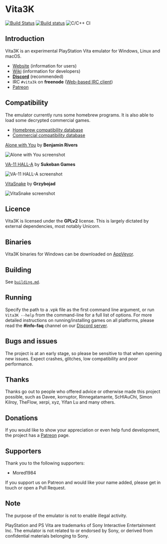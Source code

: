 # Vita3K

[![Build Status](https://travis-ci.org/Vita3K/Vita3K.svg?branch=master)](https://travis-ci.org/Vita3K/Vita3K)
[![Build status](https://ci.appveyor.com/api/projects/status/tlvkwrsj13vq3gor/branch/master?svg=true)](https://ci.appveyor.com/project/Vita3K/vita3k/branch/master)
![C/C++ CI](https://github.com/Vita3K/Vita3K/workflows/C/C++%20CI/badge.svg)

## Introduction

Vita3K is an experimental PlayStation Vita emulator for Windows, Linux and macOS.

* [Website](https://vita3k.org/) (information for users)
* [Wiki](https://github.com/Vita3K/Vita3K/wiki) (information for developers)
* [**Discord**](https://discord.gg/MaWhJVH) (recommended)
* IRC `#vita3k` on **freenode** ([Web-based IRC client](https://webchat.freenode.net/?channels=%23vita3k))
* [Patreon](https://www.patreon.com/Vita3K)

## Compatibility

The emulator currently runs some homebrew programs. It is also able to load some decrypted commercial games.

- [Homebrew compatibility database](https://github.com/Vita3K/homebrew-compatibility/issues)
- [Commercial compatibility database](https://github.com/Vita3K/compatibility/issues)

[Alone with You](https://www.playstation.com/en-us/games/alone-with-you-psvita/) by **Benjamin Rivers**

![Alone with You screenshot](https://user-images.githubusercontent.com/20528385/57988943-1e955e80-7a62-11e9-8aa8-e96eacef8e60.png)

[VA-11 HALL-A](https://www.playstation.com/en-us/games/va-11-hall-a-psvita/) by **Sukeban Games**

![VA-11 HALL-A screenshot](https://user-images.githubusercontent.com/20528385/57989089-fad31800-7a63-11e9-85de-017b29d5cc15.png)

[VitaSnake](https://github.com/Grzybojad/vitaSnake/releases) by **Grzybojad**

![VitaSnake screenshot](https://user-images.githubusercontent.com/20528385/58014428-cd6b8600-7ac6-11e9-83ab-a3d2b79417fe.png)

## Licence

Vita3K is licensed under the **GPLv2** license. This is largely dictated by external dependencies, most notably Unicorn.

## Binaries

Vita3K binaries for Windows can be downloaded on [AppVeyor](https://ci.appveyor.com/project/Vita3K/vita3k/branch/master/artifacts).

## Building

See [`building.md`](./building.md).

## Running
Specify the path to a .vpk file as the first command line argument, or run `Vita3K --help` from the command-line for a full list of options.
For more detailed instructions on running/installing games on all platforms, please read the **#info-faq** channel on our [Discord server](https://discord.gg/MaWhJVH).

## Bugs and issues
The project is at an early stage, so please be sensitive to that when opening new issues. Expect crashes, glitches, low compatibility and poor performance.

## Thanks
Thanks go out to people who offered advice or otherwise made this project possible, such as Davee, korruptor, Rinnegatamante, ScHlAuChi, Simon Kilroy, TheFlow, xerpi, xyz, Yifan Lu and many others.

## Donations
If you would like to show your appreciation or even help fund development, the project has a [Patreon](https://www.patreon.com/Vita3K) page.

## Supporters
Thank you to the following supporters:
* Mored1984

If you support us on Patreon and would like your name added, please get in touch or open a Pull Request.

## Note
The purpose of the emulator is not to enable illegal activity.

PlayStation and PS Vita are trademarks of Sony Interactive Entertainment Inc. The emulator is not related to or endorsed by Sony, or derived from confidential materials belonging to Sony.
